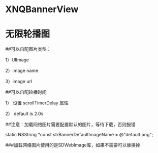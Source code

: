 # XNQBannerView
# 无限轮播图

##可以自配图片类型：   

1）UIImage   

2）image name   

3）image url

##可以自配轮播时间    

1） 设置 scrollTimerDelay 属性  

2） default is 2.0s  


##注意：加载网络图片需要配置默认的图片，等待下载，否则报错  

static NSString *const strBannerDefaultImageName = @"default.png";


###加载网络图片使用的是SDWebImage库，如果不需要可以替换掉
